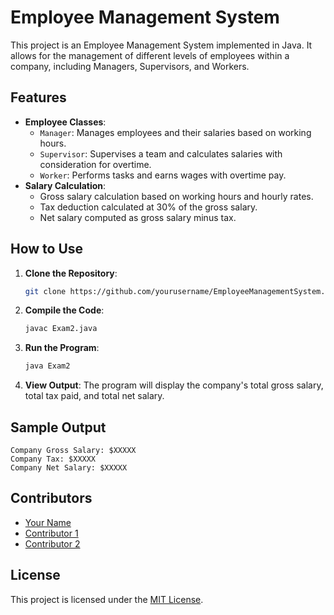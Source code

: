 

# Employee Management System

This project is an Employee Management System implemented in Java. It allows for the management of different levels of employees within a company, including Managers, Supervisors, and Workers.

## Features

- **Employee Classes**: 
  - `Manager`: Manages employees and their salaries based on working hours.
  - `Supervisor`: Supervises a team and calculates salaries with consideration for overtime.
  - `Worker`: Performs tasks and earns wages with overtime pay.
- **Salary Calculation**:
  - Gross salary calculation based on working hours and hourly rates.
  - Tax deduction calculated at 30% of the gross salary.
  - Net salary computed as gross salary minus tax.

## How to Use

1. **Clone the Repository**:
   ```bash
   git clone https://github.com/yourusername/EmployeeManagementSystem.git
   ```

2. **Compile the Code**:
   ```bash
   javac Exam2.java
   ```

3. **Run the Program**:
   ```bash
   java Exam2
   ```

4. **View Output**:
   The program will display the company's total gross salary, total tax paid, and total net salary.

## Sample Output

```plaintext
Company Gross Salary: $XXXXX
Company Tax: $XXXXX
Company Net Salary: $XXXXX
```

## Contributors

- [Your Name](https://github.com/yourusername)
- [Contributor 1](https://github.com/contributor1)
- [Contributor 2](https://github.com/contributor2)

## License

This project is licensed under the [MIT License](LICENSE).
